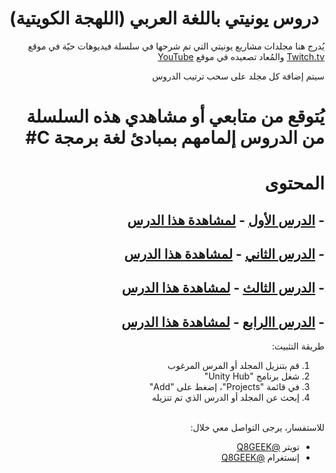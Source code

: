 # دروس يونيتي باللغة العربي (اللهجة الكويتية)

<div dir="rtl" style="text-align: right;">
  
  يُدرج هنا مجلدات مشاريع يونيتي التي تم شرحها في سلسلة فيديوهات حيّة في موقع [Twitch.tv](https://twitch.tv/q8geek "Twitch.tv") والمُعاد تصعيده في موقع [YouTube](https://www.youtube.com/playlist?list=PLDZu-0IA-DA-WCMvFllakKVbJqqSHG-5y "YouTube")

</div>

<div dir="rtl" style="text-align: right;">
  
  سيتم إضافة كل مجلد على سحب ترتيب الدروس

</div>

<div dir="rtl" style="text-align: right;">

# يُتوقع من متابعي أو مشاهدي هذه السلسلة من الدروس إلمامهم بمبادئ لغة برمجة C#

</div>

<div dir="rtl" style="text-align: right;">
  
# المحتوى
## - [الدرس الأول](https://github.com/q8geek/Unity-Tutorials/tree/master/First%20Tutorial) - [لمشاهدة هذا الدرس](https://youtu.be/jNCt0Jh3gS4)
## - [الدرس الثاني](https://github.com/q8geek/Unity-Tutorials/tree/master/Second%20Tutorial) - [لمشاهدة هذا الدرس](https://youtu.be/TZBbHrA1BsA)
## - [الدرس الثالث](https://github.com/q8geek/Unity-Tutorials/tree/master/Third%20Tutorial) - [لمشاهدة هذا الدرس](https://youtu.be/7zDofw8RMAU)
## - [الدرس االرابع](https://github.com/q8geek/Unity-Tutorials/tree/master/Fourth%20Tutorial) - [لمشاهدة هذا الدرس](https://youtu.be/W2nmfuFnQXA)


</div>

<div dir="rtl" style="text-align: right;">
  
طريقة التثبيت:
1. قم بتنزيل المجلد أو المرس المرغوب
2. شغل برنامج "Unity Hub"
3. في قائمة "Projects"، إضغط على "Add"
4. إبحث عن المجلد أو الدرس الذي تم تنزيله

</div>

<br/>

<div dir="rtl" style="text-align: right;">للاستفسار، يرجى التواصل معي خلال:

- تويتر [@Q8GEEK](http://twitter.com/q8geek "@Q8GEEK")
- إنستغرام [@Q8GEEK](http://instagram.com/q8geek "@Q8GEEK")

</div>
